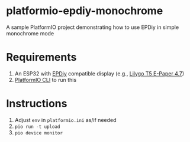 # platformio-epdiy-monochrome
A sample PlatformIO project demonstrating how to use EPDiy in simple monochrome mode

# Requirements
1. An ESP32 with [EPDiy](https://github.com/vroland/epdiy) compatible display (e.g., [Lilygo T5 E-Paper 4.7](http://www.lilygo.cn/prod_view.aspx?TypeId=50061&Id=1384&FId=t3:50061:3))
2. [PlatformIO CLI](https://docs.platformio.org/en/latest/core/installation.html) to run this

# Instructions
1. Adjust `env` in `platformio.ini` as/if needed
2. `pio run -t upload `
3. `pio device monitor`